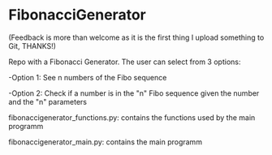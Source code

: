 # FibonacciGenerator
(Feedback is more than welcome as it is the first thing I upload something to Git, THANKS!)

Repo with a Fibonacci Generator. The user can select from 3 options:

-Option 1: See n numbers of the Fibo sequence

-Option 2: Check if a number is in the "n" Fibo sequence given the number and the "n" parameters

fibonaccigenerator_functions.py: contains the functions used by the main programm

fibonaccigenerator_main.py: contains the main programm
